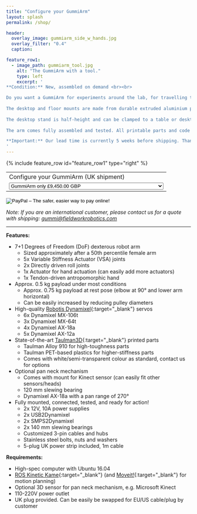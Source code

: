 ```yaml
---
title: "Configure your GummiArm"
layout: splash
permalink: /shop/

header:
  overlay_image: gummiarm_side_w_hands.jpg
  overlay_filter: "0.4"
  caption:

feature_row1:
  - image_path: gummiarm_tool.jpg
    alt: "The GummiArm with a tool."
    type: left
    excerpt: ' 
**Condition:** New, assembled on demand <br><br>

Do you want a GummiArm for experiments around the lab, for travelling to exhibitions and performing courses, or do you prefer just the arm itself? Configure your original GummiArm for your application. <br><br> 
  
The desktop and floor mounts are made from durable extruded aluminium profiles that can be easiy extended upon.   Both stands include a 270° pan mechanism for your favourite 3D sensor and/or head. <br><br>
  
The desktop stand is half-height and can be clamped to a table or desktop surface. It is easily transported with the robot in the lightweight travel suitcase included. The floor stand comes with castor wheels and handles, and an adjustable height aluminium table for your laptop. The floor stand and robot transports nicely in the two lightweight travel suitcases included. <br><br>
  
The arm comes fully assembled and tested. All printable parts and code are open source and available from our repository: [https://github.com/GummiFactory/GummiArm](https://github.com/GummiFactory/GummiArm){:target="_blank"} <br><br>

**Important:** Our lead time is currently 5 weeks before shipping. Thanks for you patience! <br><br>
'
---
```



{% include feature_row id="feature_row1" type="right" %}


<form action="https://www.paypal.com/cgi-bin/webscr" method="post" target="_top">
<input type="hidden" name="cmd" value="_s-xclick">
<input type="hidden" name="hosted_button_id" value="6YVW2XTV7CHJE">
<table>
<tr><td><input type="hidden" name="on0" value="Configure your GummiArm (UK shipment)">Configure your GummiArm (UK shipment)</td></tr><tr><td><select name="os0">
<option value="GummiArm only">GummiArm only £9,450.00 GBP</option>
<option value="w/ desktop stand + pan neck + travel kit">w/ desktop stand + pan neck + travel kit £10,250.00 GBP</option>
<option value="w/ floor stand + laptop table + pan neck + travel kit">w/ floor stand + laptop table + pan neck + travel kit £11,750.00 GBP</option>
</select> </td></tr>
</table>
<input type="hidden" name="currency_code" value="GBP">
<input type="image" src="https://www.paypalobjects.com/en_US/GB/i/btn/btn_buynowCC_LG.gif" border="0" name="submit" alt="PayPal – The safer, easier way to pay online!">
<img alt="" border="0" src="https://www.paypalobjects.com/en_GB/i/scr/pixel.gif" width="1" height="1">
</form>


*Note: If you are an international customer, please contact us for a quote with shipping: [gummi@fieldworkrobotics.com](mailto:gummi@fieldworkrobotics.com)*


---

**Features:**

  * 7+1 Degrees of Freedom (DoF) dexterous robot arm
    * Sized approximately after a 50th percentile female arm
    * 5x Variable Stiffness Actuator (VSA) joints  
    * 2x Directly driven roll joints  
    * 1x Actuator for hand actuation (can easily add more actuators)
    * 1x Tendon-driven antropomorphic hand
  * Approx. 0.5 kg payload under most conditions
    * Approx. 0.75 kg payload at rest pose (elbow at 90° and lower arm horizontal)
    * Can be easily increased by reducing pulley diameters
  * High-quality [Robotis Dynamixel](http://www.robotis.us/dynamixel/){:target="_blank"} servos  
    * 6x Dynamixel MX-106t  
    * 3x Dynamixel MX-64t  
    * 4x Dynamixel AX-18a  
    * 5x Dynamixel AX-12a
  * State-of-the-art [Taulman3D](http://taulman3d.com){:target="_blank"} printed parts  
    * Taulman Alloy 910 for high-toughness parts  
    * Taulman PET-based plastics for higher-stiffness parts
    * Comes with white/semi-transparent colour as standard, contact us for options
  * Optional pan neck mechanism  
    * Comes with mount for Kinect sensor (can easily fit other sensors/heads)
    * 120 mm slewing bearing
    * Dynamixel AX-18a with a pan range of 270°  
  * Fully mounted, connected, tested, and ready for action!
    * 2x 12V, 10A power supplies
    * 2x USB2Dynamixel
    * 2x SMPS2Dynamixel
    * 2x 140 mm slewing bearings
    * Customized 3-pin cables and hubs
    * Stainless steel bolts, nuts and washers
    * 5-plug UK power strip included, 1m cable
 

**Requirements:**

  * High-spec computer with Ubuntu 16.04
  * [ROS Kinetic Kame](http://wiki.ros.org/kinetic){:target="_blank"} (and [Moveit!](http://moveit.ros.org){:target="_blank"} for motion planning)
  * Optional 3D sensor for pan neck mechanism, e.g. Microsoft Kinect
  * 110-220V power outlet
  * UK plug provided. Can be easily be swapped for EU/US cable/plug by customer




